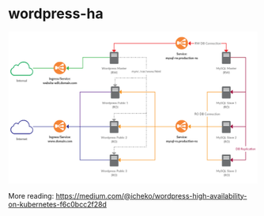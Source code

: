 # wordpress-ha
![Wordpress HA Architecture](img/wordpress-ha.png)

More reading: https://medium.com/@icheko/wordpress-high-availability-on-kubernetes-f6c0bcc2f28d
